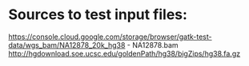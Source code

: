 # Sources to test input files:

https://console.cloud.google.com/storage/browser/gatk-test-data/wgs_bam/NA12878_20k_hg38 - NA12878.bam
http://hgdownload.soe.ucsc.edu/goldenPath/hg38/bigZips/hg38.fa.gz

